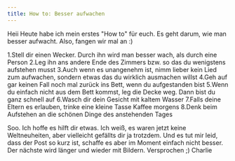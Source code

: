 ```yaml
---
title: How to: Besser aufwachen
---
```

Heii
Heute habe ich mein erstes "How to" für euch. Es geht darum, wie man besser aufwacht. Also, fangen wir mal an :)

1.Stell dir einen Wecker. Durch ihn wird man besser wach, als durch eine Person
2.Leg ihn ans andere Ende des Zimmers bzw. so das du wenigstens aufstehen musst
3.Auch wenn es unangenehm ist, nimm lieber kein Lied zum aufwachen, sondern etwas das du wirklich ausmachen willst
4.Geh auf gar keinen Fall noch mal zurück ins Bett, wenn du aufgestanden bist
5.Wenn du einfach nicht aus dem Bett kommst, leg die Decke weg. Dann bist du ganz schnell auf
6.Wasch dir dein Gesicht mit kaltem Wasser
7.Falls deine Eltern es erlauben, trinke eine kleine Tasse Kaffee morgens
8.Denk beim Aufstehen an die schönen Dinge des anstehenden Tages

Soo. Ich hoffe es hilft dir etwas. Ich weiß, es waren jetzt keine Weltneuheiten, aber vielleicht gefällts dir ja trotzdem. Und es tut mir leid, dass der Post so kurz ist, schaffe es aber im Moment einfach nicht besser. Der nächste wird länger und wieder mit Bildern. Versprochen ;)
Charlie <i class="icons8-like"></i>
